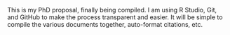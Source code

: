 This is my PhD proposal, finally being compiled. I am using R Studio, Git,
and GitHub to make the process transparent and easier. It will be simple 
to compile the various documents together, auto-format citations, etc. 

